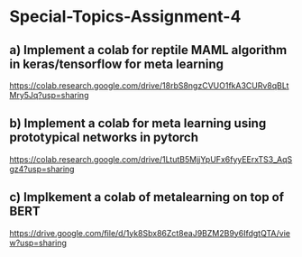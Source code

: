 # Special-Topics-Assignment-4

## a) Implement a colab for  reptile MAML algorithm in keras/tensorflow  for meta learning
https://colab.research.google.com/drive/18rbS8ngzCVUO1fkA3CURv8qBLtMry5Jq?usp=sharing

## b) Implement a colab for meta learning using prototypical networks in pytorch
https://colab.research.google.com/drive/1LtutB5MjjYpUFx6fyyEErxTS3_AqSgz4?usp=sharing

## c) Implkement a colab of  metalearning on top of BERT
https://drive.google.com/file/d/1yk8Sbx86Zct8eaJ9BZM2B9y6IfdgtQTA/view?usp=sharing
